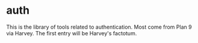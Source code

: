 # auth
This is the library of tools related to authentication. Most come from Plan 9 via Harvey. The first entry will be Harvey's factotum.
